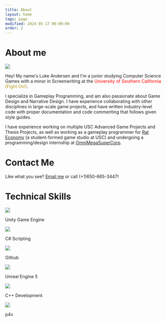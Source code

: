 ```yaml
---
title: About
layout: home
tags: page
modified: 2024-05-17 00:00:00
order: 2
---
```

<div class="">
  <h1 class="title mb-12">About me</h1>
  <div class="md:flex gap-6">
    <div>
      <img class="rounded-2xl border border-gray-400 border-2 mb-12 smaller-image" src="/images/LukeProfile1.png">
    </div>
    <div class="textspace">
      <p class="">
        Hey! My name's <span class="highlight">Luke Andersen</span> and I'm a junior studying <span class="highlight">Computer Science Games</span> with a minor in <span class="highlight">Screenwriting</span> at the <span style="color: red;">University of Southern California</span> <span style="color: #B59410;">(Fight On!)</span>.
      </p>
      <p class="">
        I specialize in <span class="highlight">Gameplay Programming</span>, and am also passionate about <span class="highlight">Game Design</span> and <span class="highlight">Narrative Design</span>. I have experience collaborating with other disciplines in large-scale game projects, and have written industry-level code with proper documentation and code commenting that follows given style guides.
      </p>
      <p class="">
        I have experience working on multiple USC Advanced Game Projects and Thesis Projects, as well as working as a gameplay programmer for <a href="https://rat-economy.com/" class="highlight underline hover:text-red-800">Rat Economy</a> (a student-formed game studio at USC) and undergoing a programming/design internship at <a href="https://omnimegasupercorp.com/" class="highlight underline hover:text-red-800">OmniMegaSuperCorp</a>.
      </p>
    </div>
  </div>

  <div class="">
    <h1 class="title">Contact Me</h1>
    Like what you see? <a href="mailto:luke.william.andersen@gmail.com" class="highlight underline">Email me</a> or call (+1)650-665-3447!
  </div>

  <div class="mt-12 bg-slate-50 rounded-2xl border border-gray-400 border-2 md:pb-8">
    <h1 class="title text-center">Technical Skills</h1>
    <div class="flex grid grid-cols-2 md:grid-cols-3 gap-8 justify-evenly mb-8 md:mb-0">
      <div class="">
        <img class="h-24 mx-auto" src="/images/unity-icon.png">
        <p class="text-sm text-center mt-2">Unity Game Engine</p>
      </div>
      <div class="">
        <img class="h-24 mx-auto" src="/images/c-sharp-icon.png">
        <p class="text-sm text-center mt-2">C# Scripting</p>
      </div>
      <div class="">
        <img class="h-24 mx-auto" src="/images/github-icon.svg">
        <p class="text-sm text-center mt-2">Github</p>
      </div>
      <div class="">
        <img class="h-24 mx-auto" src="/images/ue5.png">
        <p class="text-sm text-center mt-2">Unreal Engine 5</p>
      </div>
      <div class="">
        <img class="h-24 mx-auto" src="/images/c++-icon.png">
        <p class="text-sm text-center mt-2">C++ Development</p>
      </div>
      <div class="">
        <img class="h-24 mx-auto" src="/images/p4v_icon.png">
        <p class="text-sm text-center mt-2">p4v</p>
      </div>
    </div>
  </div>
</div>
